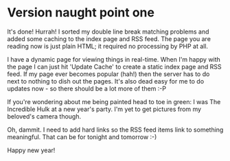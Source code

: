 # Version naught point one

It's done! Hurrah! I sorted my double line break matching problems and added some caching to the index page and RSS feed. The page you are reading now is just plain HTML; it required no processing by PHP at all.

I have a dynamic page for viewing things in real-time. When I'm happy with the page I can just hit  'Update Cache' to create a static index page and RSS feed. If my page ever becomes popular (hah!) then the server has to do next to nothing to dish out the pages. It's also dead easy for me to do updates now - so there should be a lot more of them :-P

If you're wondering about me being painted head to toe in green: I was The Incredible Hulk at a new year's party. I'm yet to get pictures from my beloved's camera though.

Oh, dammit. I need to add hard links so the RSS feed items link to something meaningful. That can be for tonight and tomorrow :-)

Happy new year!